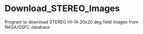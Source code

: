 # Download_STEREO_Images
 Program to download STEREO HI-1A 20x20 deg field images from NASA/GSFC database
